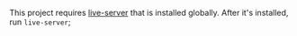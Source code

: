 This project requires [live-server](https://www.npmjs.com/package/live-server) that is installed globally.
After it's installed, run `live-server`;
